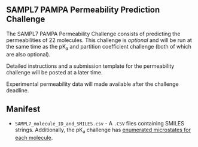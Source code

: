 ## SAMPL7 PAMPA Permeability Prediction Challenge

The SAMPL7 PAMPA Permeability Challenge consists of predicting the permeabilities of 22 molecules. This challenge is *optional* and will be run at the same time as the pK<sub>a</sub> and partition coefficient challenge (both of which are also optional).

Detailed instructions and a submission template for the permeability challenge will be posted at a later time.

Experimental permeability data will made available after the challenge deadline.

## Manifest
- `SAMPL7_molecule_ID_and_SMILES.csv` - A `.CSV` files containing SMILES strings. Additionally, the pK<sub>a</sub> challenge has [enumerated microstates for each molecule]([../pKa/microstates/]).
